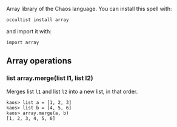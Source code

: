 Array library of the Chaos language. You can install this spell with:

```bash
occultist install array
```

and import it with:

```chaos
import array
```

## Array operations

### list array.merge(list l1, list l2)

Merges list `l1` and list `l2` into a new list, in that order.

```chaos
kaos> list a = [1, 2, 3]
kaos> list b = [4, 5, 6]
kaos> array.merge(a, b)
[1, 2, 3, 4, 5, 6]
```
